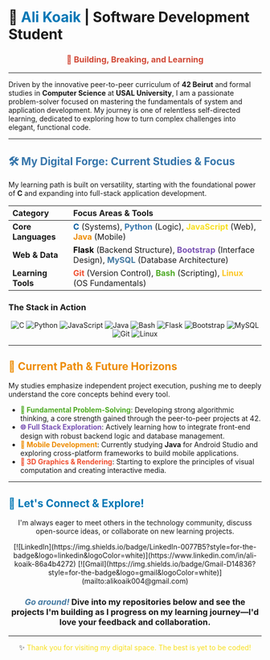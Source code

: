 # 🌟 <span style="color:#0077B5;">Ali Koaik</span> | Software Development Student

<h3 align="center">
    <span style="color:#D14836; font-weight:bold;">🚀 Building, Breaking, and Learning</span>
</h3>

***
Driven by the innovative peer-to-peer curriculum of **42 Beirut** and formal studies in **Computer Science** at **USAL University**, I am a passionate problem-solver focused on mastering the fundamentals of system and application development. My journey is one of relentless self-directed learning, dedicated to exploring how to turn complex challenges into elegant, functional code.
***

## <span style="color:#3776AB;">🛠️ My Digital Forge: Current Studies & Focus</span>

My learning path is built on versatility, starting with the foundational power of **C** and expanding into full-stack application development.

| Category          | Focus Areas & Tools                                                                                                                                                                                                                                   |
| :---------------- | :---------------------------------------------------------------------------------------------------------------------------------------------------------------------------------------------------------------------------------------------------- |
| **Core Languages** | <span style="color:#00599C;">**C**</span> (Systems), <span style="color:#3776AB;">**Python**</span> (Logic), <span style="color:#F7DF1E;">**JavaScript**</span> (Web), <span style="color:#ED8B00;">**Java**</span> (Mobile)                             |
| **Web & Data** | <span style="color:#000000;">**Flask**</span> (Backend Structure), <span style="color:#7952B3;">**Bootstrap**</span> (Interface Design), <span style="color:#4479A1;">**MySQL**</span> (Database Architecture)                                              |
| **Learning Tools** | <span style="color:#F05032;">**Git**</span> (Version Control), <span style="color:#4EAA25;">**Bash**</span> (Scripting), <span style="color:#FCC624;">**Linux**</span> (OS Fundamentals)                                                               |

### The Stack in Action
<p align="center">
<img src="https://img.shields.io/badge/C-00599C?style=for-the-badge&logo=c&logoColor=white" alt="C" />
<img src="https://img.shields.io/badge/Python-3776AB?style=for-the-badge&logo=python&logoColor=white" alt="Python" />
<img src="https://img.shields.io/badge/JavaScript-F7DF1E?style=for-the-badge&logo=javascript&logoColor=black" alt="JavaScript" />
<img src="https://img.shields.io/badge/Java-ED8B00?style=for-the-badge&logo=java&logoColor=white" alt="Java" />
<img src="https://img.shields.io/badge/Bash-4EAA25?style=for-the-badge&logo=gnu-bash&logoColor=white" alt="Bash" />
<img src="https://img.shields.io/badge/Flask-000000?style=for-the-badge&logo=flask&logoColor=white" alt="Flask" />
<img src="https://img.shields.io/badge/Bootstrap-7952B3?style=for-the-badge&logo=bootstrap&logoColor=white" alt="Bootstrap" />
<img src="https://img.shields.io/badge/MySQL-4479A1?style=for-the-badge&logo=mysql&logoColor=white" alt="MySQL" />
<img src="https://img.shields.io/badge/Git-F05032?style=for-the-badge&logo=git&logoColor=white" alt="Git" />
<img src="https://img.shields.io/badge/Linux-FCC624?style=for-the-badge&logo=linux&logoColor=black" alt="Linux" />
</p>

---

## <span style="color:#ED8B00;">🔭 Current Path & Future Horizons</span>

My studies emphasize independent project execution, pushing me to deeply understand the core concepts behind every tool.

-   <span style="color:#4EAA25;">**🧠 Fundamental Problem-Solving**</span>: Developing strong algorithmic thinking, a core strength gained through the peer-to-peer projects at 42.
-   <span style="color:#7952B3;">**🌐 Full Stack Exploration**</span>: Actively learning how to integrate front-end design with robust backend logic and database management.
-   <span style="color:#ED8B00;">**📱 Mobile Development**</span>: Currently studying **Java** for Android Studio and exploring cross-platform frameworks to build mobile applications.
-   <span style="color:#F05032;">**🎨 3D Graphics & Rendering**</span>: Starting to explore the principles of visual computation and creating interactive media.

---

## <span style="color:#0077B5;">🤝 Let's Connect & Explore!</span>

<p align="center">
I'm always eager to meet others in the technology community, discuss open-source ideas, or collaborate on new learning projects.
</p>

<p align="center">
[![LinkedIn](https://img.shields.io/badge/LinkedIn-0077B5?style=for-the-badge&logo=linkedin&logoColor=white)](https://www.linkedin.com/in/ali-koaik-86a4b4272)
[![Gmail](https://img.shields.io/badge/Gmail-D14836?style=for-the-badge&logo=gmail&logoColor=white)](mailto:alikoaik004@gmail.com)
</p>

<h3 align="center">
    <span style="color:#4479A1; font-style:italic;">Go around!</span> Dive into my repositories below and see the projects I'm building as I progress on my learning journey—I'd love your feedback and collaboration.
</h3>

---

<p align="center">
✨ <span style="color:#F7DF1E;">Thank you for visiting my digital space. The best is yet to be coded!</span>
</p>

